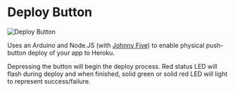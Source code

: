 Deploy Button
=============

![Deploy Button](https://raw.github.com/niallo/arduino-deploybutton/master/deploybutton.png)

Uses an Arduino and Node.JS (with [Johnny
Five](https://github.com/rwldrn/johnny-five)) to enable physical push-button
deploy of your app to Heroku.

Depressing the button will begin the deploy process. Red status LED will flash
during deploy and when finished, solid green or solid red LED will light to
represent success/failure.

